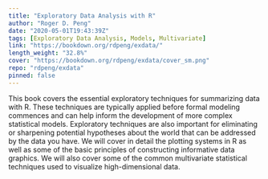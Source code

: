 ```yaml
---
title: "Exploratory Data Analysis with R"
author: "Roger D. Peng"
date: "2020-05-01T19:43:39Z"
tags: [Exploratory Data Analysis, Models, Multivariate]
link: "https://bookdown.org/rdpeng/exdata/"
length_weight: "32.8%"
cover: "https://bookdown.org/rdpeng/exdata/cover_sm.png"
repo: "rdpeng/exdata"
pinned: false
---
```


This book covers the essential exploratory techniques for summarizing data with R. These techniques are typically applied before formal modeling commences and can help inform the development of more complex statistical models. Exploratory techniques are also important for eliminating or sharpening potential hypotheses about the world that can be addressed by the data you have. We will cover in detail the plotting systems in R as well as some of the basic principles of constructing informative data graphics. We will also cover some of the common multivariate statistical techniques used to visualize high-dimensional data.
